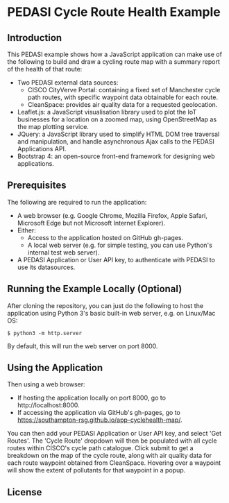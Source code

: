 # PEDASI Cycle Route Health Example

## Introduction

This PEDASI example shows how a JavaScript application can make use of the following to build and draw
a cycling route map with a summary report of the health of that route:

* Two PEDASI external data sources:
  * CISCO CityVerve Portal: containing a fixed set of Manchester cycle path routes, with specific waypoint
data obtainable for each route.
  * CleanSpace: provides air quality data for a requested geolocation.
* Leaflet.js: a JavaScript visualisation library used to plot the IoT businesses for a location on a
zoomed map, using OpenStreetMap as the map plotting service.
* JQuery: a JavaScript library used to simplify HTML DOM tree traversal and manipulation, and handle
asynchronous Ajax calls to the PEDASI Applications API.
* Bootstrap 4: an open-source front-end framework for designing web applications.

## Prerequisites

The following are required to run the application:

* A web browser (e.g. Google Chrome, Mozilla Firefox, Apple Safari, Microsoft Edge but not Microsoft
Internet Explorer).
* Either:
  * Access to the application hosted on GitHub gh-pages.
  * A local web server (e.g. for simple testing, you can use Python's internal test web server).
* A PEDASI Application or User API key, to authenticate with PEDASI to use its datasources.

## Running the Example Locally (Optional)

After cloning the repository, you can just do the following to host the application using Python 3's
basic built-in web server, e.g. on Linux/Mac OS:

```
$ python3 -m http.server
```

By default, this will run the web server on port 8000.

## Using the Application

Then using a web browser:

* If hosting the application locally on port 8000, go to http://localhost:8000.
* If accessing the application via GitHub's gh-pages, go to https://southampton-rsg.github.io/app-cyclehealth-map/.

You can then add your PEDASI Application or User API key, and select 'Get Routes'. The 'Cycle Route'
dropdown will then be populated with all cycle routes within CISCO's cycle path catalogue. Click submit
to get a breakdown on the map of the cycle route, along with air quality data for each route waypoint
obtained from CleanSpace. Hovering over a waypoint will show the extent of pollutants for that waypoint
in a popup.

## License
